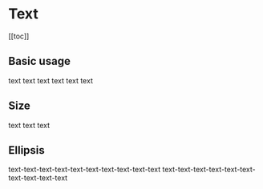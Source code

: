 <script setup>
  import CodeBlock from './../CodeBlock.vue'
  import './../../../src/text'
</script>

# Text

[[toc]]

## Basic usage

<code-block>
  <sky-text>text</sky-text>
  <sky-text type="primary">text</sky-text>
  <sky-text type="success">text</sky-text>
  <sky-text type="warning">text</sky-text>
  <sky-text type="danger">text</sky-text>
  <sky-text type="info">text</sky-text>
</code-block>

## Size

<code-block>
  <sky-text size="large">text</sky-text>
  <sky-text>text</sky-text>
  <sky-text size="small">text</sky-text>
</code-block>

## Ellipsis

<code-block style="width: 100px;">
  <sky-text truncated>text-text-text-text-text-text-text-text-text-text</sky-text>
  <sky-text line-clamp="2">text-text-text-text-text-text-text-text-text-text</sky-text>
</code-block>
